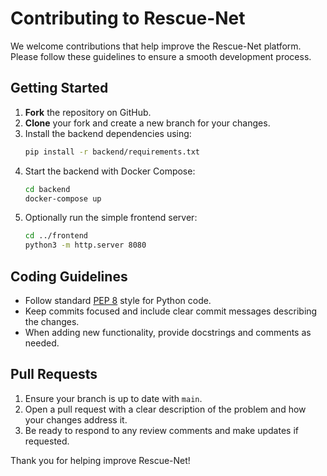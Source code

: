 # Contributing to Rescue-Net

We welcome contributions that help improve the Rescue-Net platform. Please follow these guidelines to ensure a smooth development process.

## Getting Started

1. **Fork** the repository on GitHub.
2. **Clone** your fork and create a new branch for your changes.
3. Install the backend dependencies using:
   ```bash
   pip install -r backend/requirements.txt
   ```
4. Start the backend with Docker Compose:
   ```bash
   cd backend
   docker-compose up
   ```
5. Optionally run the simple frontend server:
   ```bash
   cd ../frontend
   python3 -m http.server 8080
   ```

## Coding Guidelines

- Follow standard [PEP 8](https://www.python.org/dev/peps/pep-0008/) style for Python code.
- Keep commits focused and include clear commit messages describing the changes.
- When adding new functionality, provide docstrings and comments as needed.

## Pull Requests

1. Ensure your branch is up to date with `main`.
2. Open a pull request with a clear description of the problem and how your changes address it.
3. Be ready to respond to any review comments and make updates if requested.

Thank you for helping improve Rescue-Net!
